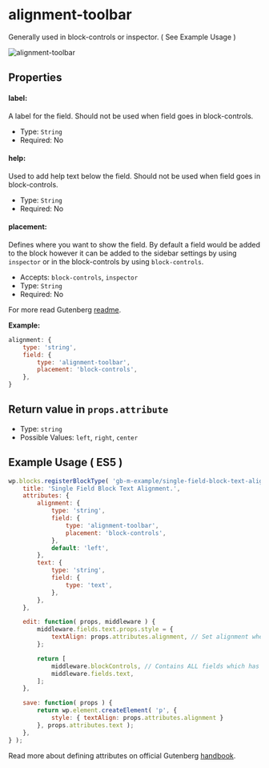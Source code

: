 # alignment-toolbar

Generally used in block-controls or inspector.  ( See Example Usage )

![alignment-toolbar](https://user-images.githubusercontent.com/6297436/39360805-451366a2-4a3d-11e8-8a2e-2b9900228284.gif)



## Properties

#### label:

A label for the field. Should not be used when field goes in block-controls.

- Type: `String`
- Required: No

#### help:

Used to add help text below the field. Should not be used when field goes in block-controls.

- Type: `String`
- Required: No

#### placement:

Defines where you want to show the field. By default a field would be added to the block however it can be added to the sidebar settings by using `inspector` or in the block-controls by using `block-controls`.

- Accepts: `block-controls`, `inspector`
- Type: `String`
- Required: No



For more read Gutenberg [readme](https://github.com/WordPress/gutenberg/tree/master/blocks/alignment-toolbar).

**Example:**

```js
alignment: {
	type: 'string',
	field: {
		type: 'alignment-toolbar',
		placement: 'block-controls',            
	},
}
```



## Return value in `props.attribute`

- Type: `string`
- Possible Values: `left`, `right`, `center`




## Example Usage ( ES5 )

```js
wp.blocks.registerBlockType( 'gb-m-example/single-field-block-text-alignment', {
	title: 'Single Field Block Text Alignment.',
	attributes: {
		alignment: {
			type: 'string',
			field: {
				type: 'alignment-toolbar',
				placement: 'block-controls',
			},
			default: 'left',
		},
		text: {
			type: 'string',
			field: {
				type: 'text',
			},
		},
	},

	edit: function( props, middleware ) {
		middleware.fields.text.props.style = {
			textAlign: props.attributes.alignment, // Set alignment whenever value changes.
		};

		return [
			middleware.blockControls, // Contains ALL fields which has placement: 'block-controls'.
			middleware.fields.text,
		];
	},

	save: function( props ) {
		return wp.element.createElement( 'p', {
			style: { textAlign: props.attributes.alignment }
		}, props.attributes.text );
	},
} );
```

Read more about defining attributes on official Gutenberg [handbook](https://wordpress.org/gutenberg/handbook/block-api/attributes/).
